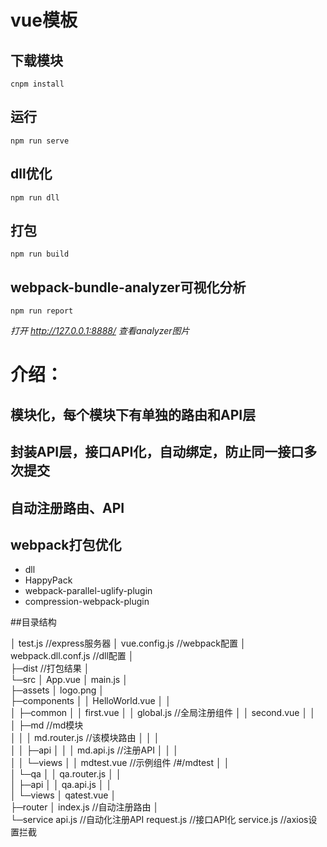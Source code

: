 # vue模板

## 下载模块
```
cnpm install
```

## 运行
```
npm run serve
```

## dll优化
```
npm run dll
```

## 打包
```
npm run build
```

## webpack-bundle-analyzer可视化分析
```
npm run report
```
*打开 http://127.0.0.1:8888/ 查看analyzer图片*
# 介绍：

## 模块化，每个模块下有单独的路由和API层


## 封装API层，接口API化，自动绑定，防止同一接口多次提交
## 自动注册路由、API
## webpack打包优化 
- dll  
- HappyPack 
- webpack-parallel-uglify-plugin  
- compression-webpack-plugin

##目录结构

│  test.js                //express服务器
│  vue.config.js          //webpack配置
│  webpack.dll.conf.js    //dll配置
│  
├─dist                   //打包结果
│         
└─src
    │  App.vue
    │  main.js
    │  
    ├─assets
    │      logo.png
    │      
    ├─components
    │  │  HelloWorld.vue 
    │  │  
    │  ├─common
    │  │      first.vue 
    │  │      global.js      //全局注册组件
    │  │      second.vue
    │  │      
    │  ├─md                   //md模块       
    │  │  │  md.router.js     //该模块路由
    │  │  │  
    │  │  ├─api
    │  │  │      md.api.js    //注册API
    │  │  │      
    │  │  └─views
    │  │          mdtest.vue   //示例组件 /#/mdtest
    │  │          
    │  └─qa
    │      │  qa.router.js
    │      │  
    │      ├─api
    │      │      qa.api.js
    │      │      
    │      └─views
    │              qatest.vue
    │              
    ├─router
    │      index.js              //自动注册路由
    │      
    └─service
            api.js               //自动化注册API
            request.js           //接口API化
            service.js           //axios设置拦截


